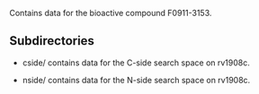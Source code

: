 Contains data for the bioactive compound F0911-3153.

## Subdirectories

- cside/ contains data for the C-side search space on rv1908c.

- nside/ contains data for the N-side search space on rv1908c.


